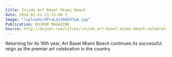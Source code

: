 ```yaml
---
title: Inside Art Basel Miami Beach
date: 2018-01-21 21:53:00 Z
Image: "/uploads/DPraLdjUQAEH7pA.jpg"
Publication: DUJOUR MAGAZINE
Source: http://dujour.com/cities/inside-art-basel-miami-beach-celebration-2017/
---
```


Returning for its 16th year, Art Basel Miami Beach continues its successful reign as the premier art celebration in the country